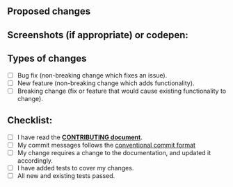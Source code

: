 ## Proposed changes
<!-- Describe the big picture of your changes here to communicate to the maintainers why we should accept this pull request. If it fixes a bug or resolves a feature request, be sure to link to that issue. -->

## Screenshots (if appropriate) or codepen:
<!-- Add supplemental screenshots or code examples. Look for a codepen template in our **[CONTRIBUTING document](https://github.com/materializecss/materialize/blob/master/CONTRIBUTING.md)**. -->

## Types of changes
<!-- What types of changes does your code introduce? Put an `x` in all the boxes that apply: -->

- [ ] Bug fix (non-breaking change which fixes an issue).
- [ ] New feature (non-breaking change which adds functionality).
- [ ] Breaking change (fix or feature that would cause existing functionality to change).

## Checklist:
<!-- Go over all the following points, and put an `x` in all the boxes that apply. If you're unsure about any of these, don't hesitate to ask. We're here to help! -->

- [ ] I have read the **[CONTRIBUTING document](https://github.com/materializecss/materialize/blob/main/CONTRIBUTING.md)**.
- [ ] My commit messages follows the [conventional commit format](https://github.com/materializecss/materialize/blob/main/CONTRIBUTING.md#submitting-your-pull-request)
- [ ] My change requires a change to the documentation, and updated it accordingly.
- [ ] I have added tests to cover my changes.
- [ ] All new and existing tests passed.
